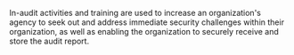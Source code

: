 
In-audit activities and training are used to increase an organization's agency to seek out and address immediate security challenges within their organization, as well as enabling the organization to securely receive and store the audit report.
